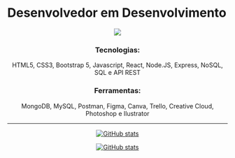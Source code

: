 # Desenvolvedor em Desenvolvimento

<div align="center">

![](./ola2.gif)

### Tecnologias:
HTML5, CSS3, Bootstrap 5, Javascript, React, Node.JS, Express, NoSQL, SQL e API REST

### Ferramentas:
MongoDB, MySQL, Postman, Figma, Canva, Trello, Creative Cloud, Photoshop e Ilustrator

---
 
[![GitHub stats](https://github-readme-stats.vercel.app/api/top-langs/?username=SobreiraV&theme=swift&layout=compact&langs_count=7)](https://github.com/sobreirav)

[![GitHub stats](https://github-readme-stats.vercel.app/api?username=SobreiraV&theme=swift&show_icons=true&count_private=true)](https://github.com/sobreirav)
 
</div>
  
<!--
**SobreiraV/sobreirav** is a ✨ _special_ ✨ repository because its `README.md` (this file) appears on your GitHub profile.

Here are some ideas to get you started:

- 🔭 I’m currently working on ...
- 🌱 I’m currently learning ...
- 👯 I’m looking to collaborate on ...
- 🤔 I’m looking for help with ...
- 💬 Ask me about ...
- 📫 How to reach me: ...
- 😄 Pronouns: ...
- ⚡ Fun fact: ...
-->
